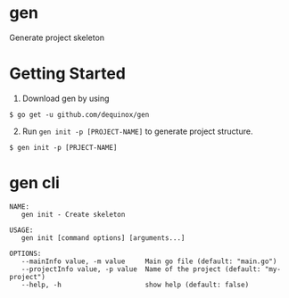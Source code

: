 # gen
Generate project skeleton

# Getting Started

1. Download gen by using
```shell
$ go get -u github.com/dequinox/gen
```
2. Run `gen init -p [PROJECT-NAME]` to generate project structure.

```shell
$ gen init -p [PRJECT-NAME]
```

# gen cli 
```shell
NAME:
   gen init - Create skeleton

USAGE:
   gen init [command options] [arguments...]

OPTIONS:
   --mainInfo value, -m value     Main go file (default: "main.go")
   --projectInfo value, -p value  Name of the project (default: "my-project")
   --help, -h                     show help (default: false)
```